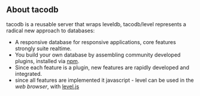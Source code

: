 
## About tacodb

tacodb is a reusable server that wraps leveldb,
tacodb/level represents a radical new approach to databases:

* A responsive database for responsive applications, core features strongly suite realtime.
* You build your own database by assembling community developed plugins, installed via [npm](https://npmjs.org).
* Since each feature is a plugin, new features are rapidly developed and integrated.
* since all features are implemented it javascript - level can be used in the _web browser_,
  with [level.js](https://github.com/maxogden/level.js)



